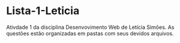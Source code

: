 # Lista-1-Leticia
Ativdade 1 da disciplina Desenvovimento Web de Letícia Simões.
As questões estão organizadas em pastas com seus devidos arquivos. 
